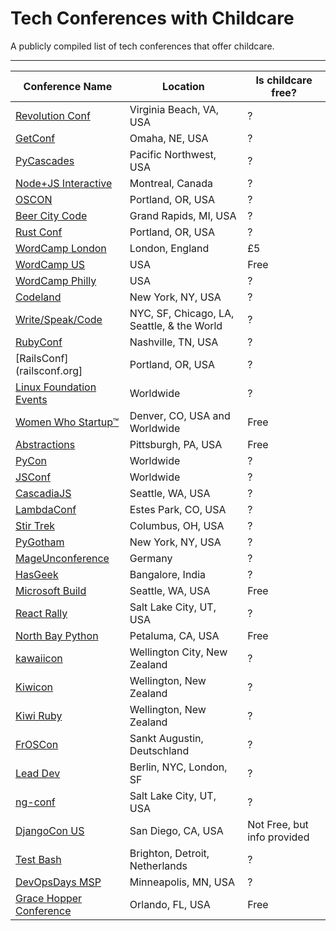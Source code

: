 # Tech Conferences with Childcare
A publicly compiled list of tech conferences that offer childcare.

-------------

| Conference Name | Location | Is childcare free? |
| ------------- | -------------| ------------- |
| [Revolution Conf](revolutionconf.com) | Virginia Beach, VA, USA | ? |
| [GetConf](getconfomaha.com) | Omaha, NE, USA | ? | 
| [PyCascades](2020.pycascades.com) | Pacific Northwest, USA | ? | 
| [Node+JS Interactive](https://events19.linuxfoundation.org/events/nodejs-interactive-2019/) | Montreal, Canada | ? | 
| [OSCON](https://conferences.oreilly.com/oscon/oscon-or) | Portland, OR, USA | ? | 
| [Beer City Code](beercitycode.com) | Grand Rapids, MI, USA | ? | 
| [Rust Conf](https://rustconf.com/) | Portland, OR, USA | ? | 
| [WordCamp London](https://2020.london.wordcamp.org/) | London, England | £5 | 
| [WordCamp US](https://2020.us.wordcamp.org/) | USA | Free | 
| [WordCamp Philly](2019.philadelphia.wordcamp.org) | USA | ? | 
| [Codeland](codelandconf.com) | New York, NY, USA | ? | 
| [Write/Speak/Code](writespeakcode.com) | NYC, SF, Chicago, LA, Seattle, & the World | ? | 
| [RubyConf](rubyconf.org) | Nashville, TN, USA | ? | 
| [RailsConf](railsconf.org] | Portland, OR, USA | ? | 
| [Linux Foundation Events](https://events.linuxfoundation.org) | Worldwide | ? | 
| [Women Who Startup™](womenwhostartup.com) | Denver, CO, USA and Worldwide | Free | 
| [Abstractions](abstractions.io) | Pittsburgh, PA, USA | Free | 
| [PyCon](https://pycon.org/) | Worldwide | ? | 
| [JSConf](https://jsconf.com/) | Worldwide | ? |
| [CascadiaJS](2020.cascadiajs.com) | Seattle, WA, USA | ? |
| [LambdaConf](lambdaconf.zohobackstage.com/LambdaConf2020) | Estes Park, CO, USA | ? |
| [Stir Trek](stirtrek.com) | Columbus, OH, USA | ? |
| [PyGotham](pygotham.org) | New York, NY, USA | ? |
| [MageUnconference](mageunconference.org) | Germany | ? |
| [HasGeek](hasgeek.com) | Bangalore, India | ? |
| [Microsoft Build](https://www.microsoft.com/en-us/build) | Seattle, WA, USA | Free |
| [React Rally](reactrally.com) | Salt Lake City, UT, USA | ? |
| [North Bay Python](northbaypython.org) | Petaluma, CA, USA | Free |
| [kawaiicon](kawaiicon.org) | Wellington City, New Zealand | ? |
| [Kiwicon](KIWICON.ORG) | Wellington, New Zealand | ? |
| [Kiwi Ruby](kiwi.ruby.nz) | Wellington, New Zealand | ? |
| [FrOSCon](froscon.org) | Sankt Augustin, Deutschland | ? |
| [Lead Dev](https://theleaddeveloper.com/) | Berlin, NYC, London, SF | ? |
| [ng-conf](ng-conf.org) | Salt Lake City, UT, USA | ? |
| [DjangoCon US](https://2019.djangocon.us/) | San Diego, CA, USA | Not Free, but info provided |
| [Test Bash](https://www.ministryoftesting.com/testbash) | Brighton, Detroit, Netherlands | ? |
| [DevOpsDays MSP](https://devopsdays.org/events/2019-minneapolis/welcome/) | Minneapolis, MN, USA | ? |
| [Grace Hopper Conference](https://ghc.anitab.org/) | Orlando, FL, USA | Free |
